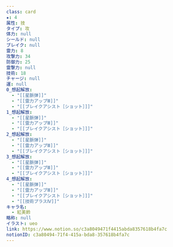 ```yaml
---
class: card
★: 4
属性: 技
タイプ: 攻
体力: null
シールド: null
ブレイク: null
霊力: 8
攻撃力: 34
防御力: 25
霊撃力: null
技術: 18
チャージ: null
運: null
0_想起解放:
  - "[[星脈弾]]"
  - "[[霊力アップⅢ]]"
  - "[[ブレイクアシスト［ショット］]]"
1_想起解放:
  - "[[星脈弾]]"
  - "[[霊力アップⅢ]]"
  - "[[ブレイクアシスト［ショット］]]"
2_想起解放:
  - "[[星脈弾]]"
  - "[[霊力アップⅢ]]"
  - "[[ブレイクアシスト［ショット］]]"
3_想起解放:
  - "[[星脈弾]]"
  - "[[霊力アップⅢ]]"
  - "[[ブレイクアシスト［ショット］]]"
4_想起解放:
  - "[[星脈弾]]"
  - "[[霊力アップⅢ]]"
  - "[[ブレイクアシスト［ショット］]]"
  - "[[技術プラスⅣ]]"
キャラ名:
  - 紅美鈴
略称: null
イラスト: ueo
link: https://www.notion.so/c3a8049471f4415abda8357618b4fa7c
notionID: c3a80494-71f4-415a-bda8-357618b4fa7c
---
```

